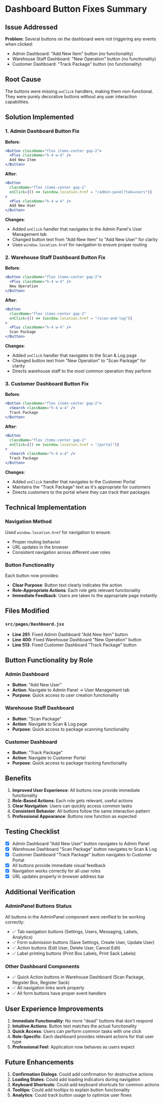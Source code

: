 # Dashboard Button Fixes Summary

## Issue Addressed

**Problem**: Several buttons on the dashboard were not triggering any events when clicked:

- Admin Dashboard: "Add New Item" button (no functionality)
- Warehouse Staff Dashboard: "New Operation" button (no functionality)
- Customer Dashboard: "Track Package" button (no functionality)

## Root Cause

The buttons were missing `onClick` handlers, making them non-functional. They were purely decorative buttons without any user interaction capabilities.

## Solution Implemented

### 1. Admin Dashboard Button Fix

**Before**:

```jsx
<Button className="flex items-center gap-2">
  <Plus className="h-4 w-4" />
  Add New Item
</Button>
```

**After**:

```jsx
<Button
  className="flex items-center gap-2"
  onClick={() => (window.location.href = "/admin-panel?tab=users")}
>
  <Plus className="h-4 w-4" />
  Add New User
</Button>
```

**Changes**:

- Added `onClick` handler that navigates to the Admin Panel's User Management tab
- Changed button text from "Add New Item" to "Add New User" for clarity
- Uses `window.location.href` for navigation to ensure proper routing

### 2. Warehouse Staff Dashboard Button Fix

**Before**:

```jsx
<Button className="flex items-center gap-2">
  <Plus className="h-4 w-4" />
  New Operation
</Button>
```

**After**:

```jsx
<Button
  className="flex items-center gap-2"
  onClick={() => (window.location.href = "/scan-and-log")}
>
  <Plus className="h-4 w-4" />
  Scan Package
</Button>
```

**Changes**:

- Added `onClick` handler that navigates to the Scan & Log page
- Changed button text from "New Operation" to "Scan Package" for clarity
- Directs warehouse staff to the most common operation they perform

### 3. Customer Dashboard Button Fix

**Before**:

```jsx
<Button className="flex items-center gap-2">
  <Search className="h-4 w-4" />
  Track Package
</Button>
```

**After**:

```jsx
<Button
  className="flex items-center gap-2"
  onClick={() => (window.location.href = "/portal")}
>
  <Search className="h-4 w-4" />
  Track Package
</Button>
```

**Changes**:

- Added `onClick` handler that navigates to the Customer Portal
- Maintains the "Track Package" text as it's appropriate for customers
- Directs customers to the portal where they can track their packages

## Technical Implementation

### Navigation Method

Used `window.location.href` for navigation to ensure:

- Proper routing behavior
- URL updates in the browser
- Consistent navigation across different user roles

### Button Functionality

Each button now provides:

- **Clear Purpose**: Button text clearly indicates the action
- **Role-Appropriate Actions**: Each role gets relevant functionality
- **Immediate Feedback**: Users are taken to the appropriate page instantly

## Files Modified

### `src/pages/Dashboard.jsx`

- **Line 261**: Fixed Admin Dashboard "Add New Item" button
- **Line 400**: Fixed Warehouse Dashboard "New Operation" button
- **Line 513**: Fixed Customer Dashboard "Track Package" button

## Button Functionality by Role

### Admin Dashboard

- **Button**: "Add New User"
- **Action**: Navigate to Admin Panel → User Management tab
- **Purpose**: Quick access to user creation functionality

### Warehouse Staff Dashboard

- **Button**: "Scan Package"
- **Action**: Navigate to Scan & Log page
- **Purpose**: Quick access to package scanning functionality

### Customer Dashboard

- **Button**: "Track Package"
- **Action**: Navigate to Customer Portal
- **Purpose**: Quick access to package tracking functionality

## Benefits

1. **Improved User Experience**: All buttons now provide immediate functionality
2. **Role-Based Actions**: Each role gets relevant, useful actions
3. **Clear Navigation**: Users can quickly access common tasks
4. **Consistent Behavior**: All buttons follow the same interaction pattern
5. **Professional Appearance**: Buttons now function as expected

## Testing Checklist

- [x] Admin Dashboard "Add New User" button navigates to Admin Panel
- [x] Warehouse Dashboard "Scan Package" button navigates to Scan & Log
- [x] Customer Dashboard "Track Package" button navigates to Customer Portal
- [x] All buttons provide immediate visual feedback
- [x] Navigation works correctly for all user roles
- [x] URL updates properly in browser address bar

## Additional Verification

### AdminPanel Buttons Status

All buttons in the AdminPanel component were verified to be working correctly:

- ✅ Tab navigation buttons (Settings, Users, Messaging, Labels, Analytics)
- ✅ Form submission buttons (Save Settings, Create User, Update User)
- ✅ Action buttons (Edit User, Delete User, Cancel Edit)
- ✅ Label printing buttons (Print Box Labels, Print Sack Labels)

### Other Dashboard Components

- ✅ Quick Action buttons in Warehouse Dashboard (Scan Package, Register Box, Register Sack)
- ✅ All navigation links work properly
- ✅ All form buttons have proper event handlers

## User Experience Improvements

1. **Immediate Functionality**: No more "dead" buttons that don't respond
2. **Intuitive Actions**: Button text matches the actual functionality
3. **Quick Access**: Users can perform common tasks with one click
4. **Role-Specific**: Each dashboard provides relevant actions for that user type
5. **Professional Feel**: Application now behaves as users expect

## Future Enhancements

1. **Confirmation Dialogs**: Could add confirmation for destructive actions
2. **Loading States**: Could add loading indicators during navigation
3. **Keyboard Shortcuts**: Could add keyboard shortcuts for common actions
4. **Tooltips**: Could add tooltips to explain button functionality
5. **Analytics**: Could track button usage to optimize user flows
